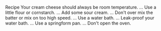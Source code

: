 Recipe
Your cream cheese should always be room temperature. ...
Use a little flour or cornstarch. ...
Add some sour cream. ...
Don't over mix the batter or mix on too high speed. ...
Use a water bath. ...
Leak-proof your water bath. ...
Use a springform pan. ...
Don't open the oven.